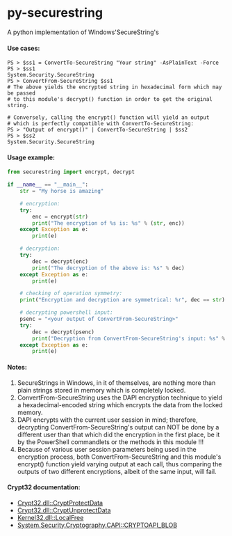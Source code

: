 py-securestring
===============

A python implementation of Windows'SecureString's

#### Use cases:

```
PS > $ss1 = ConvertTo-SecureString "Your string" -AsPlainText -Force
PS > $ss1
System.Security.SecureString
PS > ConvertFrom-SecureString $ss1
# The above yields the encrypted string in hexadecimal form which may be passed
# to this module's decrypt() function in order to get the original string.

# Conversely, calling the encrypt() function will yield an output
# which is perfectly compatible with ConvertTo-SecureString:
PS > "Output of encrypt()" | ConvertTo-SecureString | $ss2
PS > $ss2
System.Security.SecureString
```

#### Usage example:

```python
from securestring import encrypt, decrypt

if __name__ == "__main__":
    str = "My horse is amazing"

    # encryption:
    try:
        enc = encrypt(str)
        print("The encryption of %s is: %s" % (str, enc))
    except Exception as e:
        print(e)

    # decryption:
    try:
        dec = decrypt(enc)
        print("The decryption of the above is: %s" % dec)
    except Exception as e:
        print(e)

    # checking of operation symmetry:
    print("Encryption and decryption are symmetrical: %r", dec == str)

    # decrypting powershell input:
    psenc = "<your output of ConvertFrom-SecureString>"
    try:
        dec = decrypt(psenc)
        print("Decryption from ConvertFrom-SecureString's input: %s" % dec)
    except Exception as e:
        print(e)
```

#### Notes:
  1. SecureStrings in Windows, in it of themselves, are nothing more than plain strings stored in memory which is completely locked.
  2. ConvertFrom-SecureString uses the DAPI encryption technique to yield a hexadecimal-encoded string which encrypts the data from the locked memory.
  3. DAPI encrypts with the current user session in mind; therefore, decrypting ConvertFrom-SecureString's output can NOT be done by a different user than that which did the encryption in the first place, be it by the PowerShell commandlets or the methods in this module !!!
  4. Because of various user session parameters being used in the encryption process, both ConvertFrom-SecureString and this module's encrypt() function yield varying output at each call, thus comparing the outputs of two different encryptions, albeit of the same input, will fail.

#### Crypt32 documentation:
  * [Crypt32.dll::CryptProtectData](http://msdn.microsoft.com/en-us/library/windows/desktop/aa380261%28v=vs.85%29.aspx)
  * [Crypt32.dll::CryptUnprotectData](http://msdn.microsoft.com/en-us/library/windows/desktop/aa380882%28v=vs.85%29.aspx)
  * [Kernel32.dll::LocalFree](http://msdn.microsoft.com/en-us/library/windows/desktop/aa366730%28v=vs.85%29.aspx)
  * [System.Security.Cryptography.CAPI::CRYPTOAPI_BLOB](http://msdn.microsoft.com/en-us/library/windows/desktop/aa381414%28v=vs.85%29.aspx)


